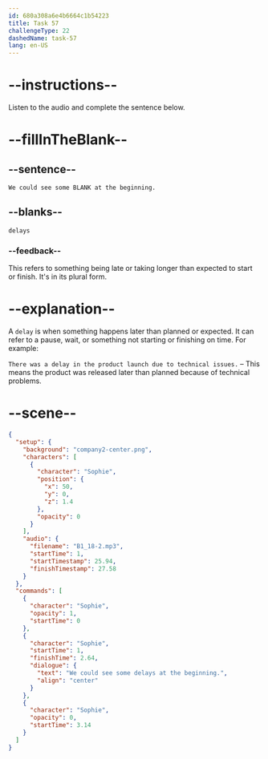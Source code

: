 ```yaml
---
id: 680a308a6e4b6664c1b54223
title: Task 57
challengeType: 22
dashedName: task-57
lang: en-US
---
```


<!-- (Audio) Sophie: We could see some delays at the beginning. -->

# --instructions--

Listen to the audio and complete the sentence below.

# --fillInTheBlank--

## --sentence--

`We could see some BLANK at the beginning.`

## --blanks--

`delays`

### --feedback--

This refers to something being late or taking longer than expected to start or finish. It's in its plural form.

# --explanation--

A `delay` is when something happens later than planned or expected. It can refer to a pause, wait, or something not starting or finishing on time. For example:

`There was a delay in the product launch due to technical issues.` – This means the product was released later than planned because of technical problems.

# --scene--

```json
{
  "setup": {
    "background": "company2-center.png",
    "characters": [
      {
        "character": "Sophie",
        "position": {
          "x": 50,
          "y": 0,
          "z": 1.4
        },
        "opacity": 0
      }
    ],
    "audio": {
      "filename": "B1_18-2.mp3",
      "startTime": 1,
      "startTimestamp": 25.94,
      "finishTimestamp": 27.58
    }
  },
  "commands": [
    {
      "character": "Sophie",
      "opacity": 1,
      "startTime": 0
    },
    {
      "character": "Sophie",
      "startTime": 1,
      "finishTime": 2.64,
      "dialogue": {
        "text": "We could see some delays at the beginning.",
        "align": "center"
      }
    },
    {
      "character": "Sophie",
      "opacity": 0,
      "startTime": 3.14
    }
  ]
}
```
